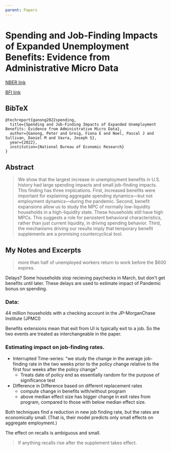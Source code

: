 ```yaml
---
parent: Papers
---
```


# Spending and Job-Finding Impacts of Expanded Unemployment Benefits: Evidence from Administrative Micro Data

[NBER link](https://www.nber.org/papers/w30315)

[BFI link](https://bfi.uchicago.edu/working-paper/spending-and-job-search-impacts-of-expanded-ui/)

## BibTeX
```
@techreport{ganong2022spending,
  title={Spending and Job-Finding Impacts of Expanded Unemployment Benefits: Evidence from Administrative Micro Data},
  author={Ganong, Peter and Greig, Fiona E and Noel, Pascal J and Sullivan, Daniel M and Vavra, Joseph S},
  year={2022},
  institution={National Bureau of Economic Research}
}
```

## Abstract

> We show that the largest increase in unemployment benefits in U.S. history had large spending impacts and small job-finding impacts. This finding has three implications. First, increased benefits were important for explaining aggregate spending dynamics—but not employment dynamics—during the pandemic. Second, benefit expansions allow us to study the MPC of normally low-liquidity households in a high-liquidity state. These households still have high MPCs. This suggests a role for persistent behavioral characteristics, rather than just current liquidity, in driving spending behavior. Third, the mechanisms driving our results imply that temporary benefit supplements are a promising countercyclical tool.


## My Notes and Excerpts

> more than half of
unemployed workers return to work before the $600 expires.

Delays? Some households stop recieving paychecks in March, but don't get benefits until later.
These delays are used to estimate impact of Pandemic bonus on spending.

<!--
Check for intensity of delays in a state by looking at average benefits per person.
If elevations don't line up with bonus period, then delays?
-->


### Data:

44 million households with a checking account in the JP-MorganChase Institute (JPMCI)

Benefits extensions mean that exit from UI is typically exit to a job.
So the two events are treated as interchangeable in the paper.





### Estimating impact on job-finding rates.

- Interrupted Time-series: "we study the change in the average job-finding rate in the two weeks prior to the policy change relative to the first four weeks after the policy change"
  - Treats date of policy end as essentially random for the purpose of significance test
- Difference in Difference based on different replacement rates
  - compute change in benefits with/without program
  - above median effect size has bigger change in exit rates from program, compared to those with below median effect size.

Both techniques find a reduction in new job finding rate, but the rates are economically small.
(That is, their model predicts only small effects on aggregate employment.)

The effect on recalls is ambiguous and small.

>  If anything recalls
rise after the supplement takes effect.





<!--


This paper contains some figures that might be good to mention in teaching.

> estimated one-month MPCs between 26 and 43 cents

(though note such households are suggested to have intrinsically higher MPC than average)


Context
- CARES ACt gave 600 USD per week April-July to unemployed people through the Pandemic Unemployment Assistance program.
    - Also expanded unemployment insurance coverage to more people
    - and extended coverage for people who were already on UI
- CARES PUA expired at the end of July 2020
- Executive order extended coverage with "Lost Wages Assistance", but delays meant those were usually given out in Sept.
- New legislation authorized 300 USD payments Jan-Sept of 2021



Effect on Job-finding is modest. (See figure 3.)
They argue this is because the recession resulted in the job finding rate already being depressed, so the effect of the benefits was relatively small.

But They focus only on new-job-finding, deliberately ignoring recall. That makes me doubt the generalizability of their conclusions here.

The typical pattern for someone receiving these benefits wasn't that they lost their job.
It was that there hours were reduced by government mandate.
In fact, many of the people receiving these benefits were still employed at the time, just at reduced hours.


Section 4.4 says that:

> There is some evidence that the expiration of
the $600 supplement might have had a small effect on recalls but the evidence is hard to interpret, and
even the upper bound of plausible causal impacts on recalls still implies small aggregate employment
effects. There is no evidence of any effect of the $300 supplement on recalls.

But of course UI benefits won't reduce recall. You lose the benefits if you don't respond to the recall, right?
On the other hand, at least for the pandemic, you keep the benefits if you respond to the recall, as long as you don't work too much.
So the employment effect of the pandemic should be seen in reduced hours, not reduced unemployment status. No?

Look at the appendix graphs, I'm convinced it makes since to look at job-finding seperately from recall.
But it's still odd that "hour" doesn't get any crtl-f hits.

> We define a worker as having been recalled when they begin an employment spell with their prior
employer between five weeks before and three weeks after the end of a benefit spell.

Actually, based on this snippet from the appendix, either the paper is mismeasuring recall, 
or I am misremembering how the benefits programs worked.



I asked wife. She says recalled workers indeed got +300 per week if you don't work beyond a certain threshold.
Thresholds depends on per-person working hours. 
It was something like less than half. Spitballed 400 dollar threshold if you previously made 1000.
But with the extra 300 from feds, it made sense to stay below that threshold.

I found official verification of this [here](https://www.dol.gov/newsroom/releases/eta/eta20210225-0), though it doesn't go into details:

> The new guidance expands eligibility to three categories of workers: ... Workers laid off, or **who have had their work hours reduced** as a direct result of the pandemic.

Ah, the linked guidance was retroactive, but issued February 25, 2021
The paper's data only extends through February 2021

> Our sample runs
through February 2021 because this is when we can most reliably measure job-finding. Specifically,
benefit eligibility extensions mean that UI exits from April 2020 through February 2021 rarely reflect
benefit exhaustion and therefore usually reflect a return to work.4

> For example, the California Policy Lab (Bell et al. 2022) calculates that fewer than 3 in 1000 recipients exhausted
benefits during this time period. However, beginning in March 2021, there are a number of UI exits which do not reflect
job-finding because of a technical issue with how UI systems pay claims for spells that last longer than a year (Bell
et al. 2021). Extending our analysis to later periods therefore requires measuring job starts from direct deposit labor
income in order to distinguish between UI exits arising from job-finding and exhaustion.

Strange how the reduced hours aren't mentioned either. But if there were other reasons for excluded the relevant time period from their analysis, then it makes sense that they might not bother to discuss it.

Actually actually, I checked again. People were still getting the benefit bonus when they worked, even back in May 2020. They got less UI, but still got the full federal bonus. I don't think that was a Minnesota-specific thing...
No benefits in August, but then they "covered the gap" in september (6 times 300 once, plus the regular weekly).
No bonus in October Nov...
Benefit bonus comes back in January and last through September.



Anecdotally, employees tried to keep reduced hours until the 300 USD benefits subsided.
Still saw the labor shortage in aggregate after that, 
and no obvious pattern jumps out looking at Fred's graph of [Average Weekly Hours of All Employees, Leisure and Hospitality](https://fred.stlouisfed.org/series/AWHAELAH) ([NSA](https://fred.stlouisfed.org/series/CEU7000000002))
so not sure why the employees my HH saw differed from the general vibe of the economy.

-->



<!--Also, several kitchen workers called the boss asking to be rehired as soon as the bonus stopped.-->


<!--

Hello,

I was talking to a restaurant manager, and they described the following pattern for their part-time employees' working decisions during the pandemic:
Employees continue to receive partial UI benefits after being recalled to work. 
The full federal bonus (600 then later 300 USD) is paid out as long as the employee receives any UI benefits. 
Thus the optimal thing for the employee to do is work some number of reduced hours just below the threshold that would result in their losing benefits.
And indeed, it wasn't until the 300 dollar bonus expired that employees wanted to work full hours again.
I wondered whether such situations 



I was talking to a restaurant manager, and they described how recalled employees still received the full federal bonus (600 then later 300 USD) to UI as long as they had reduced hours low enough to collect any UI benefits at all. Thus employees would aim to work just below this threshold, and only wanted longer hours again once the bonus 300 stopped being paid out.

I'm curious how common this kind of situation was. 

Just eyeballing the graph of average weekly hours for leisure/hospitality, I don't see a Sept 2021 spike (if anything avg hours looks a bit elevated during the benefits period), but anecdotally the manager made this sound like a common problem among part-time employers.

I was referred to your paper on Spending and Job-Finding Impacts of Expanded Unemployment Benefits, but the paper looks at the extensive margin, defining recall based on the end of a benefit spell. Still, I thought it might be worth asking:

Would you happen to have an idea how common it was for employees to be recalled but working low-enough hours to continue receiving pandemic UI? Is that something which can be observed in your data?

Thanks,
Robert Winslow

https://fred.stlouisfed.org/series/CEU7000000002


https://bfi.uchicago.edu/working-paper/spending-and-job-search-impacts-of-expanded-ui/


-->


